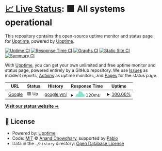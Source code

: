 # [📈 Live Status](https://upptime.github.io/upptime): <!--live status--> **🟩 All systems operational**

This repository contains the open-source uptime monitor and status page for [Upptime](https://upptime.js.org), powered by [Upptime](https://github.com/upptime/upptime).

[![Uptime CI](https://github.com/Mihir-Fluxbyte/google-upptime/workflows/Uptime%20CI/badge.svg)](https://github.com/Mihir-Fluxbyte/google-upptime/actions?query=workflow%3A%22Uptime+CI%22)
[![Response Time CI](https://github.com/Mihir-Fluxbyte/google-upptime/workflows/Response%20Time%20CI/badge.svg)](https://github.com/Mihir-Fluxbyte/google-upptime/actions?query=workflow%3A%22Response+Time+CI%22)
[![Graphs CI](https://github.com/Mihir-Fluxbyte/google-upptime/workflows/Graphs%20CI/badge.svg)](https://github.com/Mihir-Fluxbyte/google-upptime/actions?query=workflow%3A%22Graphs+CI%22)
[![Static Site CI](https://github.com/Mihir-Fluxbyte/google-upptime/workflows/Static%20Site%20CI/badge.svg)](https://github.com/Mihir-Fluxbyte/google-upptime/actions?query=workflow%3A%22Static+Site+CI%22)
[![Summary CI](https://github.com/Mihir-Fluxbyte/google-upptime/workflows/Summary%20CI/badge.svg)](https://github.com/Mihir-Fluxbyte/google-upptime/actions?query=workflow%3A%22Summary+CI%22)

With [Upptime](https://upptime.js.org), you can get your own unlimited and free uptime monitor and status page, powered entirely by a GitHub repository. We use [Issues](https://github.com/upptime/upptime/issues) as incident reports, [Actions](https://github.com/Mihir-Fluxbyte/google-upptime/actions) as uptime monitors, and [Pages](https://upptime.github.io/upptime) for the status page.

<!--start: status pages-->
<!-- This summary is generated by Upptime (https://github.com/upptime/upptime) -->
<!-- Do not edit this manually, your changes will be overwritten -->
<!-- prettier-ignore -->
| URL | Status | History | Response Time | Uptime |
| --- | ------ | ------- | ------------- | ------ |
| <img alt="" src="https://icons.duckduckgo.com/ip3/www.google.com.ico" height="13"> [Google](https://www.google.com) | 🟩 Up | [google.yml](https://github.com/Mihir-Fluxbyte/google-upptime/commits/HEAD/history/google.yml) | <details><summary><img alt="Response time graph" src="./graphs/google/response-time-week.png" height="20"> 120ms</summary><br><a href="https://Mihir-Fluxbyte.github.io/google-upptime/history/google"><img alt="Response time 104" src="https://img.shields.io/endpoint?url=https%3A%2F%2Fraw.githubusercontent.com%2FMihir-Fluxbyte%2Fgoogle-upptime%2FHEAD%2Fapi%2Fgoogle%2Fresponse-time.json"></a><br><a href="https://Mihir-Fluxbyte.github.io/google-upptime/history/google"><img alt="24-hour response time 82" src="https://img.shields.io/endpoint?url=https%3A%2F%2Fraw.githubusercontent.com%2FMihir-Fluxbyte%2Fgoogle-upptime%2FHEAD%2Fapi%2Fgoogle%2Fresponse-time-day.json"></a><br><a href="https://Mihir-Fluxbyte.github.io/google-upptime/history/google"><img alt="7-day response time 120" src="https://img.shields.io/endpoint?url=https%3A%2F%2Fraw.githubusercontent.com%2FMihir-Fluxbyte%2Fgoogle-upptime%2FHEAD%2Fapi%2Fgoogle%2Fresponse-time-week.json"></a><br><a href="https://Mihir-Fluxbyte.github.io/google-upptime/history/google"><img alt="30-day response time 108" src="https://img.shields.io/endpoint?url=https%3A%2F%2Fraw.githubusercontent.com%2FMihir-Fluxbyte%2Fgoogle-upptime%2FHEAD%2Fapi%2Fgoogle%2Fresponse-time-month.json"></a><br><a href="https://Mihir-Fluxbyte.github.io/google-upptime/history/google"><img alt="1-year response time 104" src="https://img.shields.io/endpoint?url=https%3A%2F%2Fraw.githubusercontent.com%2FMihir-Fluxbyte%2Fgoogle-upptime%2FHEAD%2Fapi%2Fgoogle%2Fresponse-time-year.json"></a></details> | <details><summary><a href="https://Mihir-Fluxbyte.github.io/google-upptime/history/google">100.00%</a></summary><a href="https://Mihir-Fluxbyte.github.io/google-upptime/history/google"><img alt="All-time uptime 100.00%" src="https://img.shields.io/endpoint?url=https%3A%2F%2Fraw.githubusercontent.com%2FMihir-Fluxbyte%2Fgoogle-upptime%2FHEAD%2Fapi%2Fgoogle%2Fuptime.json"></a><br><a href="https://Mihir-Fluxbyte.github.io/google-upptime/history/google"><img alt="24-hour uptime 100.00%" src="https://img.shields.io/endpoint?url=https%3A%2F%2Fraw.githubusercontent.com%2FMihir-Fluxbyte%2Fgoogle-upptime%2FHEAD%2Fapi%2Fgoogle%2Fuptime-day.json"></a><br><a href="https://Mihir-Fluxbyte.github.io/google-upptime/history/google"><img alt="7-day uptime 100.00%" src="https://img.shields.io/endpoint?url=https%3A%2F%2Fraw.githubusercontent.com%2FMihir-Fluxbyte%2Fgoogle-upptime%2FHEAD%2Fapi%2Fgoogle%2Fuptime-week.json"></a><br><a href="https://Mihir-Fluxbyte.github.io/google-upptime/history/google"><img alt="30-day uptime 100.00%" src="https://img.shields.io/endpoint?url=https%3A%2F%2Fraw.githubusercontent.com%2FMihir-Fluxbyte%2Fgoogle-upptime%2FHEAD%2Fapi%2Fgoogle%2Fuptime-month.json"></a><br><a href="https://Mihir-Fluxbyte.github.io/google-upptime/history/google"><img alt="1-year uptime 100.00%" src="https://img.shields.io/endpoint?url=https%3A%2F%2Fraw.githubusercontent.com%2FMihir-Fluxbyte%2Fgoogle-upptime%2FHEAD%2Fapi%2Fgoogle%2Fuptime-year.json"></a></details>

<!--end: status pages-->

[**Visit our status website →**](https://upptime.github.io/upptime)

## 📄 License

- Powered by: [Upptime](https://github.com/upptime/upptime)
- Code: [MIT](./LICENSE) © [Anand Chowdhary](https://anandchowdhary.com), supported by [Pabio](https://pabio.com)
- Data in the `./history` directory: [Open Database License](https://opendatacommons.org/licenses/odbl/1-0/)

